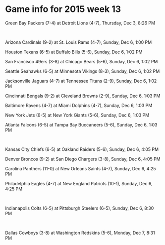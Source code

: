 # Game info for 2015 week 13

Green Bay Packers (7-4) at Detroit Lions (4-7), Thursday, Dec 3, 8:26 PM


<br/>

Arizona Cardinals (9-2) at St. Louis Rams (4-7), Sunday, Dec 6, 1:00 PM

Houston Texans (6-5) at Buffalo Bills (5-6), Sunday, Dec 6, 1:02 PM

San Francisco 49ers (3-8) at Chicago Bears (5-6), Sunday, Dec 6, 1:02 PM

Seattle Seahawks (6-5) at Minnesota Vikings (8-3), Sunday, Dec 6, 1:02 PM

Jacksonville Jaguars (4-7) at Tennessee Titans (2-9), Sunday, Dec 6, 1:02 PM

Cincinnati Bengals (9-2) at Cleveland Browns (2-9), Sunday, Dec 6, 1:03 PM

Baltimore Ravens (4-7) at Miami Dolphins (4-7), Sunday, Dec 6, 1:03 PM

New York Jets (6-5) at New York Giants (5-6), Sunday, Dec 6, 1:03 PM

Atlanta Falcons (6-5) at Tampa Bay Buccaneers (5-6), Sunday, Dec 6, 1:03 PM


<br/>

Kansas City Chiefs (6-5) at Oakland Raiders (5-6), Sunday, Dec 6, 4:05 PM

Denver Broncos (9-2) at San Diego Chargers (3-8), Sunday, Dec 6, 4:05 PM

Carolina Panthers (11-0) at New Orleans Saints (4-7), Sunday, Dec 6, 4:25 PM

Philadelphia Eagles (4-7) at New England Patriots (10-1), Sunday, Dec 6, 4:25 PM


<br/>

Indianapolis Colts (6-5) at Pittsburgh Steelers (6-5), Sunday, Dec 6, 8:30 PM


<br/>

Dallas Cowboys (3-8) at Washington Redskins (5-6), Monday, Dec 7, 8:31 PM

